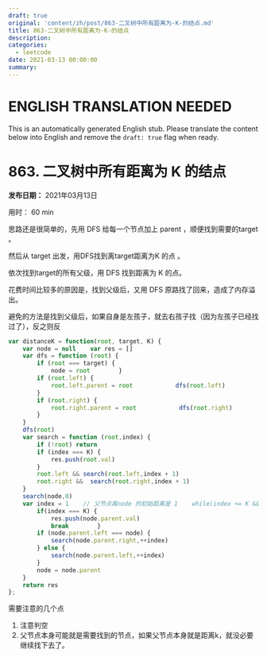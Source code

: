 ```yaml
---
draft: true
original: 'content/zh/post/863-二叉树中所有距离为-K-的结点.md'
title: 863-二叉树中所有距离为-K-的结点
description: 
categories:
  - leetcode
date: 2021-03-13 00:00:00
summary: 
---
```


# ENGLISH TRANSLATION NEEDED

This is an automatically generated English stub. Please translate the content below into English and remove the `draft: true` flag when ready.

<!-- ORIGINAL CHINESE CONTENT STARTS -->
# 863. 二叉树中所有距离为 K 的结点

**发布日期：** 2021年03月13日

用时： 60 min

思路还是很简单的，先用 DFS 给每一个节点加上 parent ，顺便找到需要的target 。

然后从 target 出发，用DFS找到离target距离为K 的点 。

依次找到target的所有父级，用 DFS 找到距离为 K 的点。

花费时间比较多的原因是，找到父级后，又用 DFS 原路找了回来，造成了内存溢出。

避免的方法是找到父级后，如果自身是左孩子，就去右孩子找（因为左孩子已经找过了），反之则反

```javascript
var distanceK = function(root, target, K) {
    var node = null    var res = []
    var dfs = function (root) {
        if (root === target) {
            node = root        }
        if (root.left) {
            root.left.parent = root            dfs(root.left)
        }
        if (root.right) {
            root.right.parent = root            dfs(root.right)
        }
    }
    dfs(root)
    var search = function (root,index) {
        if (!root) return
        if (index === K) {
            res.push(root.val)
        }
        root.left && search(root.left,index + 1)
        root.right &&  search(root.right,index + 1)
    }
    search(node,0)
    var index = 1    // 父节点离node 的初始距离是 1    while(index <= K && node.parent) {
        if(index === K) {
            res.push(node.parent.val)
            break        }
        if (node.parent.left === node) {
            search(node.parent.right,++index)
        } else {
            search(node.parent.left,++index)
        }
        node = node.parent
    }
    return res
};
```

需要注意的几个点

1. 注意判空
1. 父节点本身可能就是需要找到的节点，如果父节点本身就是距离k，就没必要继续找下去了。
<!-- ORIGINAL CHINESE CONTENT ENDS -->
